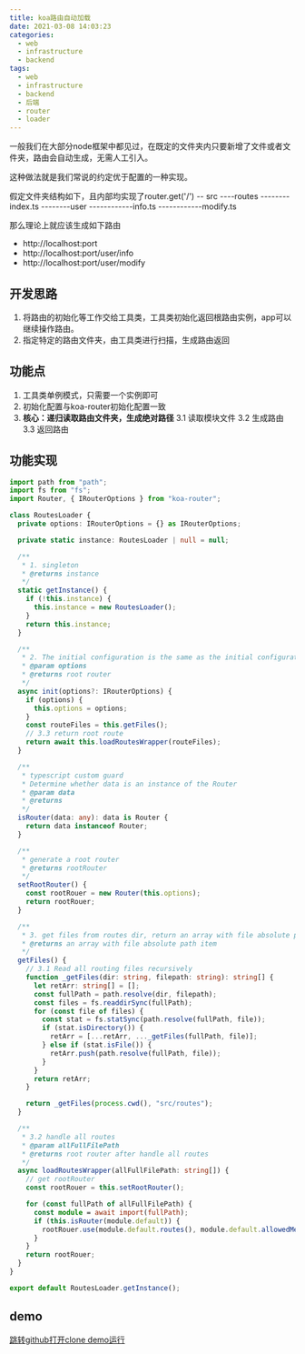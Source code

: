 ```yaml
---
title: koa路由自动加载
date: 2021-03-08 14:03:23
categories:
  - web
  - infrastructure
  - backend
tags:
  - web
  - infrastructure
  - backend
  - 后端
  - router
  - loader
---
```


一般我们在大部分node框架中都见过，在既定的文件夹内只要新增了文件或者文件夹，路由会自动生成，无需人工引入。

这种做法就是我们常说的约定优于配置的一种实现。

<!-- more -->

假定文件夹结构如下，且内部均实现了router.get('/')
-- src
----routes
--------index.ts
--------user
------------info.ts
------------modify.ts

那么理论上就应该生成如下路由

- http://localhost:port
- http://localhost:port/user/info
- http://localhost:port/user/modify

## 开发思路

1. 将路由的初始化等工作交给工具类，工具类初始化返回根路由实例，app可以继续操作路由。
2. 指定特定的路由文件夹，由工具类进行扫描，生成路由返回

## 功能点

1. 工具类单例模式，只需要一个实例即可
2. 初始化配置与koa-router初始化配置一致
3. **核心：递归读取路由文件夹，生成绝对路径**
  3.1 读取模块文件
  3.2 生成路由
  3.3 返回路由

## 功能实现

```typescript
import path from "path";
import fs from "fs";
import Router, { IRouterOptions } from "koa-router";

class RoutesLoader {
  private options: IRouterOptions = {} as IRouterOptions;

  private static instance: RoutesLoader | null = null;

  /**
   * 1. singleton
   * @returns instance
   */
  static getInstance() {
    if (!this.instance) {
      this.instance = new RoutesLoader();
    }
    return this.instance;
  }

  /**
   * 2. The initial configuration is the same as the initial configuration of the koa-router
   * @param options
   * @returns root router
   */
  async init(options?: IRouterOptions) {
    if (options) {
      this.options = options;
    }
    const routeFiles = this.getFiles();
    // 3.3 return root route
    return await this.loadRoutesWrapper(routeFiles);
  }

  /**
   * typescript custom guard
   * Determine whether data is an instance of the Router
   * @param data
   * @returns
   */
  isRouter(data: any): data is Router {
    return data instanceof Router;
  }

  /**
   * generate a root router
   * @returns rootRouter
   */
  setRootRouter() {
    const rootRouer = new Router(this.options);
    return rootRouer;
  }

  /**
   * 3. get files from routes dir, return an array with file absolute path item
   * @returns an array with file absolute path item
   */
  getFiles() {
    // 3.1 Read all routing files recursively
    function _getFiles(dir: string, filepath: string): string[] {
      let retArr: string[] = [];
      const fullPath = path.resolve(dir, filepath);
      const files = fs.readdirSync(fullPath);
      for (const file of files) {
        const stat = fs.statSync(path.resolve(fullPath, file));
        if (stat.isDirectory()) {
          retArr = [...retArr, ..._getFiles(fullPath, file)];
        } else if (stat.isFile()) {
          retArr.push(path.resolve(fullPath, file));
        }
      }
      return retArr;
    }

    return _getFiles(process.cwd(), "src/routes");
  }

  /**
   * 3.2 handle all routes
   * @param allFullFilePath
   * @returns root router after handle all routes
   */
  async loadRoutesWrapper(allFullFilePath: string[]) {
    // get rootRouter
    const rootRouer = this.setRootRouter();

    for (const fullPath of allFullFilePath) {
      const module = await import(fullPath);
      if (this.isRouter(module.default)) {
        rootRouer.use(module.default.routes(), module.default.allowedMethods());
      }
    }
    return rootRouer;
  }
}

export default RoutesLoader.getInstance();

```

## demo

[跳转github打开clone demo运行](https://github.com/ACE0220/blog-demos/tree/main/infrastructure/backend/koa-routes-loader)